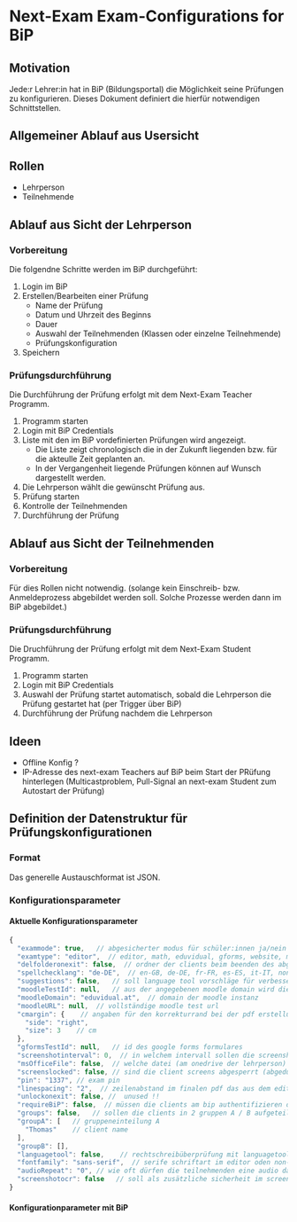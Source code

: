 # Next-Exam Exam-Configurations for BiP
## Motivation
Jede:r Lehrer:in hat in BiP (Bildungsportal) die Möglichkeit seine Prüfungen zu konfigurieren. Dieses Dokument definiert die hierfür notwendigen Schnittstellen.
## Allgemeiner Ablauf aus Usersicht
## Rollen
* Lehrperson
* Teilnehmende
## Ablauf aus Sicht der Lehrperson
### Vorbereitung
Die folgendne Schritte werden im BiP durchgeführt:
1. Login im BiP
2. Erstellen/Bearbeiten einer Prüfung
    * Name der Prüfung
    * Datum und Uhrzeit des Beginns
    * Dauer
    * Auswahl der Teilnehmenden (Klassen oder einzelne Teilnehmende)
    * Prüfungskonfiguration
3. Speichern
### Prüfungsdurchführung
Die Durchführung der Prüfung erfolgt mit dem Next-Exam Teacher Programm.
1. Programm starten
2. Login mit BiP Credentials
3. Liste mit den im BiP vordefinierten Prüfungen wird angezeigt.
    * Die Liste zeigt chronologisch die in der Zukunft liegenden bzw. für die akteulle Zeit geplanten an.
    * In der Vergangenheit liegende Prüfungen können auf Wunsch dargestellt werden.
4. Die Lehrperson wählt die gewünscht Prüfung aus.
5. Prüfung starten
5. Kontrolle der Teilnehmenden
6. Durchführung der Prüfung
## Ablauf aus Sicht der Teilnehmenden
### Vorbereitung
Für dies Rollen nicht notwendig. (solange kein Einschreib- bzw. Anmeldeprozess abgebildet werden soll. Solche Prozesse werden dann im BiP abgebildet.)
### Prüfungsdurchführung
Die Druchführung der Prüfung erfolgt mit dem Next-Exam Student Programm.
1. Programm starten
2. Login mit BiP Credentials
3. Auswahl der Prüfung startet automatisch, sobald die Lehrperson die Prüfung gestartet hat (per Trigger über BiP)
4. Durchführung der Prüfung nachdem die Lehrperson
## Ideen
* Offline Konfig ?
* IP-Adresse des next-exam Teachers auf BiP beim Start der PRüfung hinterlegen (Multicastproblem, Pull-Signal an next-exam Student zum Autostart der Prüfung)
## Definition der Datenstruktur für Prüfungskonfigurationen
### Format
Das generelle Austauschformat ist JSON.
### Konfigurationsparameter
#### Aktuelle Konfigurationsparameter
```javascript
{
  "exammode": true,   // abgesicherter modus für schüler:innen ja/nein
  "examtype": "editor",  // editor, math, eduvidual, gforms, website, microsoft365
  "delfolderonexit": false,  // ordner der clients beim beenden des abgesicherten modus löschen (am client)
  "spellchecklang": "de-DE",  // en-GB, de-DE, fr-FR, es-ES, it-IT, none
  "suggestions": false,   // soll language tool vorschläge für verbesserungen zeigen
  "moodleTestId": null,   // aus der angegebenen moodle domain wird die test id automatisch herausgeschnitten
  "moodleDomain": "eduvidual.at",  // domain der moodle instanz
  "moodleURL": null,  // vollständige moodle test url
  "cmargin": {    // angaben für den korrekturrand bei der pdf erstellung im editor
    "side": "right",
    "size": 3    // cm 
  },
  "gformsTestId": null,   // id des google forms formulares
  "screenshotinterval": 0,  // in welchem intervall sollen die screenshots der clients aktualisiert werden (overhead beachten)
  "msOfficeFile": false,  // welche datei (am onedrive der lehrperson) soll den clients zum editieren zur verfügung gestellt werden
  "screenslocked": false, // sind die client screens abgesperrt (abgedunkelt)
  "pin": "1337", // exam pin
  "linespacing": "2",  // zeilenabstand im finalen pdf das aus dem editor generiert wird
  "unlockonexit": false, //  unused !!
  "requireBiP": false,  // müssen die clients am bip authentifizieren damit sie zur teacher instanz verbinden können?
  "groups": false,   // sollen die clients in 2 gruppen A / B aufgeteilt werden
  "groupA": [   // gruppeneinteilung A
    "Thomas"    // client name
  ],
  "groupB": [],  
  "languagetool": false,    // rechtschreibüberprüfung mit languagetool ja /nein
  "fontfamily": "sans-serif",  // serife schriftart im editor oden non-serif ?
  "audioRepeat": "0", // wie oft dürfen die teilnehmenden eine audio datei abspielen 0 - unlimited
  "screenshotocr": false   // soll als zusätzliche sicherheit im screenshot der clients nach dem exam pin gesucht werden
}
```
#### Konfigurationparameter mit BiP
```javascript


```
